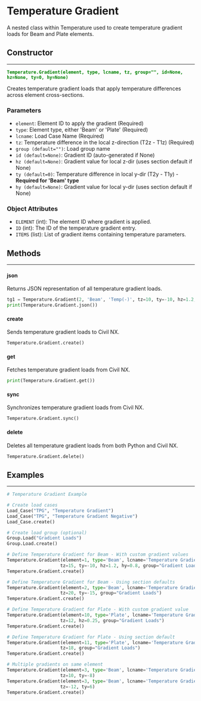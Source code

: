 # Temperature Gradient

A nested class within Temperature used to create temperature gradient loads for Beam and Plate elements.

## Constructor
---
**<font color="green">`Temperature.Gradient(element, type, lcname, tz, group="", id=None, hz=None, ty=0, hy=None)`</font>**

Creates temperature gradient loads that apply temperature differences across element cross-sections.

### Parameters
* `element`: Element ID to apply the gradient (Required)
* `type`: Element type, either 'Beam' or 'Plate' (Required)
* `lcname`: Load Case Name (Required)
* `tz`: Temperature difference in the local z-direction (T2z - T1z) (Required)
* `group (default="")`: Load group name
* `id (default=None)`: Gradient ID (auto-generated if None)
* `hz (default=None)`: Gradient value for local z-dir (uses section default if None)
* `ty (default=0)`: Temperature difference in local y-dir (T2y - T1y) - **Required for 'Beam' type**
* `hy (default=None)`: Gradient value for local y-dir (uses section default if None)

### Object Attributes
* `ELEMENT` (int): The element ID where gradient is applied.
* `ID` (int): The ID of the temperature gradient entry.
* `ITEMS` (list): List of gradient items containing temperature parameters.

## Methods
---
#### json
Returns JSON representation of all temperature gradient loads.

```py
tg1 = Temperature.Gradient(2, 'Beam', 'Temp(-)', tz=10, ty=-10, hz=1.2, hy=0.5)
print(Temperature.Gradient.json())
```

#### create
Sends temperature gradient loads to Civil NX.

```py
Temperature.Gradient.create()
```

#### get
Fetches temperature gradient loads from Civil NX.

```py
print(Temperature.Gradient.get())
```

#### sync
Synchronizes temperature gradient loads from Civil NX.

```py
Temperature.Gradient.sync()
```

#### delete
Deletes all temperature gradient loads from both Python and Civil NX.

```py
Temperature.Gradient.delete()
```

## Examples
---
```py
# Temperature Gradient Example

# Create load cases
Load_Case("TPG", "Temperature Gradient")
Load_Case("TPG", "Temperature Gradient Negative")
Load_Case.create()

# Create load group (optional)
Group.Load("Gradient Loads")
Group.Load.create()

# Define Temperature Gradient for Beam - With custom gradient values
Temperature.Gradient(element=1, type='Beam', lcname='Temperature Gradient', 
                    tz=15, ty=-10, hz=1.2, hy=0.8, group="Gradient Loads")
Temperature.Gradient.create()

# Define Temperature Gradient for Beam - Using section defaults
Temperature.Gradient(element=2, type='Beam', lcname='Temperature Gradient', 
                    tz=20, ty=-15, group="Gradient Loads")
Temperature.Gradient.create()

# Define Temperature Gradient for Plate - With custom gradient value
Temperature.Gradient(element=10, type='Plate', lcname='Temperature Gradient', 
                    tz=12, hz=0.25, group="Gradient Loads")
Temperature.Gradient.create()

# Define Temperature Gradient for Plate - Using section default
Temperature.Gradient(element=11, type='Plate', lcname='Temperature Gradient', 
                    tz=18, group="Gradient Loads")
Temperature.Gradient.create()

# Multiple gradients on same element
Temperature.Gradient(element=3, type='Beam', lcname='Temperature Gradient', 
                    tz=10, ty=-8)
Temperature.Gradient(element=3, type='Beam', lcname='Temperature Gradient Negative', 
                    tz=-12, ty=6)
Temperature.Gradient.create()
```
